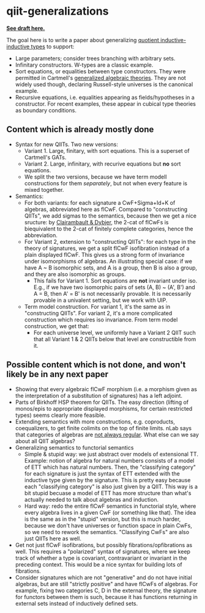 # qiit-generalizations

__[See draft here.](draft/paper.pdf)__

The goal here is to write a paper about generalizing [quotient inductive-inductive types](https://dl.acm.org/citation.cfm?doid=3302515.3290315) to support:
- Large parameters; consider trees branching with arbitrary sets.
- Infinitary constructors. W-types are a classic example.
- Sort equations, or equalities between type constructors. They were permitted in Cartmell's [generalized algebraic theories](https://www.sciencedirect.com/science/article/pii/0168007286900539?via%3Dihub). They are not widely used though, declaring Russell-style universes is the canonical example. 
- Recursive equations, i.e. equalities appearing as fields/hypotheses in a constructor. For recent examples, these appear in cubical type theories as boundary conditions.

## Content which is already mostly done

- Syntax for new QIITs. Two new versions:
  - Variant 1. Large, finitary, with sort equations. This is a superset of Cartmell's GATs.
  - Variant 2. Large, infinitary, with recurive equations but **no** sort equations.
  - We split the two versions, because we have term modell constructions for them *separately*, but not when every feature is
    mixed together.
- Semantics: 
  - For both variants: for each signature a CwF+Sigma+Id+K of algebras, abbreviated here as flCwF. Compared to "constructing QIITs", we add sigmas to the semantics, because then we get a nice sructure: by [Clairambault & Dybjer](https://arxiv.org/abs/1112.3456), the 2-cat of flCwFs is biequivalent to the 2-cat of finitely complete categories, hence the abbreviation.
  - For Variant 2, extension to "constructing QIITs": for each type in the theory of signatures, we get a split flCwF isofibration instead of a plain displayed flCwF. This gives us a strong form of invariance under isomorphisms of algebras. An illustrating special case: if we have A ~ B isomorphic sets, and A is a group, then B is also a group, and they are also isomorphic as groups.
    - This fails for Variant 1. Sort equations are **not** invariant under iso. E.g., if we have two isomorphic pairs of sets (A, B) ~ (A', B') and A = B, then A' = B' is not necessarily provable. It is necessarily provable in a univalent setting, but we work with UIP.
  - Term model construction. For variant 1, it's the same as in "constructing QIITs". For variant 2, it's a more complicated construction which requires iso invariance. From term model construction, we get that:
    - For each universe level, we uniformly have a Variant 2 QIIT such that all Variant 1 & 2 QIITs below that level are constructible from it.
    
## Possible content which is not done, and won't likely be in any next paper

- Showing that every algebraic flCwF morphism (i.e. a morphism given as the interpretation of a substitution of signatures) has a left adjoint. 
- Parts of Birkhoff HSP theorem for QIITs. The easy direction (lifting of monos/epis to appropriate displayed morphisms, for certain restricted types) seems clearly more feasible.
- Extending semantics with more constructions, e.g. coproducts, coequalizers, to get finite colimits on the top of finite limits. nLab says that categories of algebras are [not always regular](https://ncatlab.org/nlab/show/regular+category). What else can we say about all QIIT algebras?
- Generalizing semantics to functorial semantics
  - Simple & stupid way: we just abstract over models of extensional TT. Example: notion of algebra for natural numbers consists of a model of ETT which has natural numbers. Then, the "classifying category" for each signature is just the syntax of ETT extended with the inductive type given by the signature. This is pretty easy because each "classifying category" is also just given by a QIIT. This way is a bit stupid becuase a model of ETT has more structure than what's actually needed to talk about algebras and induction.
  - Hard way: redo the entire flCwF semantics in functorial style, where every algebra lives in a given CwF (or something like that). The idea is the same as in the "stupid" version, but this is much harder, because we don't have universes or function space in plain CwFs, so we need to rework the semantics. "Classifying CwFs" are also just QIITs here as well.
- Get not just flCwF isofibrations, but possibly fibrations/opfibrations as well. This requires a "polarized" syntax of signatures, where we keep track of whether a type is covariant, contravariant or invariant in the preceding context. This would be a nice syntax for building lots of fibrations.
- Consider signatures which are not "generative" and do not have initial algebras, but are still "strictly positive" and have flCwFs of algebras. For example, fixing two categories C, D in the external theory, the signature for functors between them is such, because it has functions returning in external sets instead of inductively defined sets.
